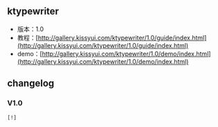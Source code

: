 ## ktypewriter

* 版本：1.0
* 教程：[http://gallery.kissyui.com/ktypewriter/1.0/guide/index.html](http://gallery.kissyui.com/ktypewriter/1.0/guide/index.html)
* demo：[http://gallery.kissyui.com/ktypewriter/1.0/demo/index.html](http://gallery.kissyui.com/ktypewriter/1.0/demo/index.html)

## changelog

### V1.0

    [!]


